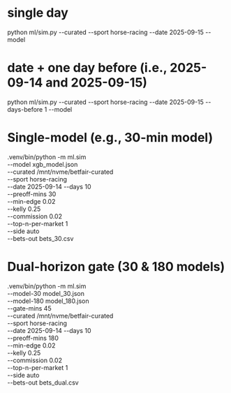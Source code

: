 # single day
python ml/sim.py --curated <root> --sport horse-racing --date 2025-09-15 --model

# date + one day before (i.e., 2025-09-14 and 2025-09-15)
python ml/sim.py --curated <root> --sport horse-racing --date 2025-09-15 --days-before 1 --model

# Single-model (e.g., 30-min model)
.venv/bin/python -m ml.sim \
  --model xgb_model.json \
  --curated /mnt/nvme/betfair-curated \
  --sport horse-racing \
  --date 2025-09-14 --days 10 \
  --preoff-mins 30 \
  --min-edge 0.02 \
  --kelly 0.25 \
  --commission 0.02 \
  --top-n-per-market 1 \
  --side auto \
  --bets-out bets_30.csv

# Dual-horizon gate (30 & 180 models)
.venv/bin/python -m ml.sim \
  --model-30 model_30.json \
  --model-180 model_180.json \
  --gate-mins 45 \
  --curated /mnt/nvme/betfair-curated \
  --sport horse-racing \
  --date 2025-09-14 --days 10 \
  --preoff-mins 180 \
  --min-edge 0.02 \
  --kelly 0.25 \
  --commission 0.02 \
  --top-n-per-market 1 \
  --side auto \
  --bets-out bets_dual.csv
